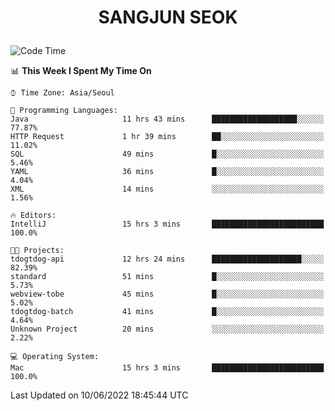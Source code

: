 <h1>
 <p align="center">
   SANGJUN SEOK
 </p>
</h1>

<!--START_SECTION:waka-->
![Code Time](http://img.shields.io/badge/Code%20Time-0%20secs-blue)

📊 **This Week I Spent My Time On** 

```text
⌚︎ Time Zone: Asia/Seoul

💬 Programming Languages: 
Java                     11 hrs 43 mins      ███████████████████░░░░░░   77.87% 
HTTP Request             1 hr 39 mins        ██░░░░░░░░░░░░░░░░░░░░░░░   11.02% 
SQL                      49 mins             █░░░░░░░░░░░░░░░░░░░░░░░░   5.46% 
YAML                     36 mins             █░░░░░░░░░░░░░░░░░░░░░░░░   4.04% 
XML                      14 mins             ░░░░░░░░░░░░░░░░░░░░░░░░░   1.56%

🔥 Editors: 
IntelliJ                 15 hrs 3 mins       █████████████████████████   100.0%

🐱‍💻 Projects: 
tdogtdog-api             12 hrs 24 mins      ████████████████████░░░░░   82.39% 
standard                 51 mins             █░░░░░░░░░░░░░░░░░░░░░░░░   5.73% 
webview-tobe             45 mins             █░░░░░░░░░░░░░░░░░░░░░░░░   5.02% 
tdogtdog-batch           41 mins             █░░░░░░░░░░░░░░░░░░░░░░░░   4.64% 
Unknown Project          20 mins             ░░░░░░░░░░░░░░░░░░░░░░░░░   2.22%

💻 Operating System: 
Mac                      15 hrs 3 mins       █████████████████████████   100.0%

```


 Last Updated on 10/06/2022 18:45:44 UTC
<!--END_SECTION:waka-->
